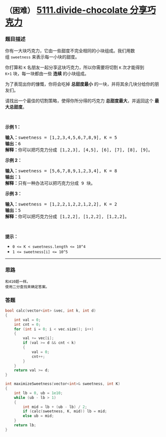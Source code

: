 # `（困难）`  [5111.divide-chocolate 分享巧克力](https://leetcode-cn.com/contest/biweekly-contest-11/problems/divide-chocolate/)

### 题目描述
<p>你有一大块巧克力，它由一些甜度不完全相同的小块组成。我们用数组&nbsp;<code>sweetness</code>&nbsp;来表示每一小块的甜度。</p>

<p>你打算和&nbsp;<code>K</code>&nbsp;名朋友一起分享这块巧克力，所以你需要将切割&nbsp;<code>K</code>&nbsp;次才能得到 <code>K+1</code>&nbsp;块，每一块都由一些 <strong>连续&nbsp;</strong>的小块组成。</p>

<p>为了表现出你的慷慨，你将会吃掉&nbsp;<strong>总甜度最小</strong> 的一块，并将其余几块分给你的朋友们。</p>

<p>请找出一个最佳的切割策略，使得你所分得的巧克力&nbsp;<strong>总甜度最大</strong>，并返回这个 <strong>最大总甜度</strong>。</p>

<p>&nbsp;</p>

<p><strong>示例 1：</strong></p>

<pre><strong>输入：</strong>sweetness = [1,2,3,4,5,6,7,8,9], K = 5
<strong>输出：</strong>6
<strong>解释：</strong>你可以把巧克力分成 [1,2,3], [4,5], [6], [7], [8], [9]。
</pre>

<p><strong>示例 2：</strong></p>

<pre><strong>输入：</strong>sweetness = [5,6,7,8,9,1,2,3,4], K = 8
<strong>输出：</strong>1
<strong>解释：</strong>只有一种办法可以把巧克力分成 9 块。
</pre>

<p><strong>示例 3：</strong></p>

<pre><strong>输入：</strong>sweetness = [1,2,2,1,2,2,1,2,2], K = 2
<strong>输出：</strong>5
<strong>解释：</strong>你可以把巧克力分成 [1,2,2], [1,2,2], [1,2,2]。
</pre>

<p>&nbsp;</p>

<p><strong>提示：</strong></p>

<ul>
	<li><code>0 &lt;= K &lt;&nbsp;sweetness.length &lt;= 10^4</code></li>
	<li><code>1 &lt;= sweetness[i] &lt;= 10^5</code></li>
</ul>

            

---
### 思路
```
和410题一样。
使用二分查找来确定答案。
```

### 答题
``` C++
bool calc(vector<int> &vec, int k, int d)
{
	int val = 0;
	int cnt = 0;
	for (int i = 0; i < vec.size(); i++)
	{
		val += vec[i];
		if (val >= d && cnt < k)
		{
			val = 0;
			cnt++;
		}
	}
	return val >= d;
}

int maximizeSweetness(vector<int>& sweetness, int K) 
{
	int lb = 0, ub = 1e10;
	while (ub - lb > 1)
	{
		int mid = lb + (ub - lb) / 2;
		if (calc(sweetness, K, mid)) lb = mid;
		else ub = mid;
	}
	return lb;
}
```
